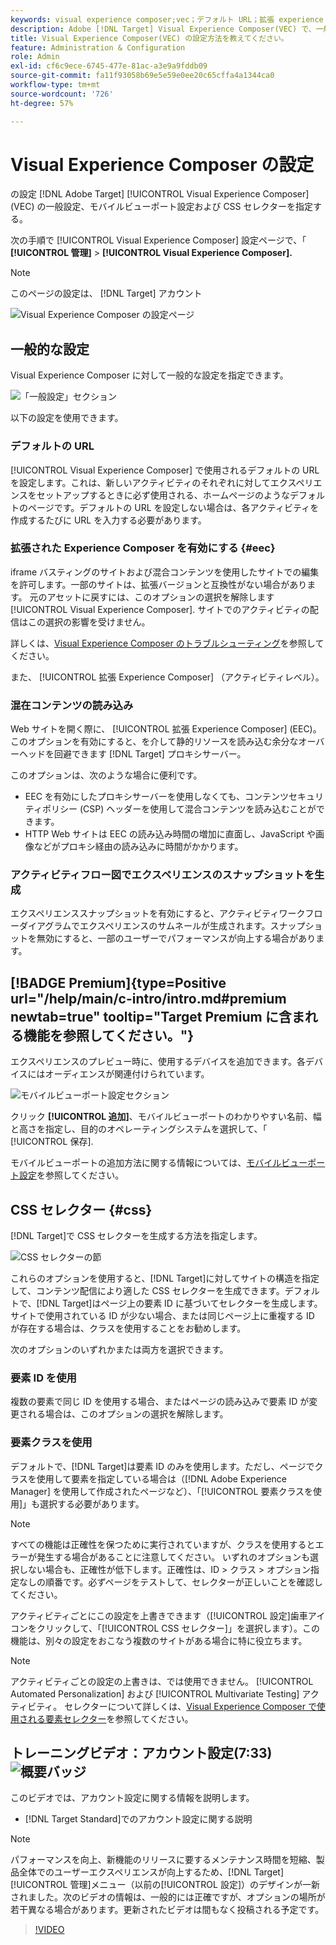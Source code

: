 ```yaml
---
keywords: visual experience composer;vec；デフォルト URL；拡張 experience composer;eec；混在コンテンツ；エクスペリエンススナップショット；モバイルビューポート；css;css セレクター
description: Adobe [!DNL Target] Visual Experience Composer(VEC) で、一般設定、モバイルビューポート設定および CSS セレクターを指定します。
title: Visual Experience Composer(VEC) の設定方法を教えてください。
feature: Administration & Configuration
role: Admin
exl-id: cf6c9ece-6745-477e-81ac-a3e9a9fddb09
source-git-commit: fa11f93058b69e5e59e0ee20c65cffa4a1344ca0
workflow-type: tm+mt
source-wordcount: '726'
ht-degree: 57%

---
```


# Visual Experience Composer の設定

の設定 [!DNL Adobe Target] [!UICONTROL Visual Experience Composer] (VEC) の一般設定、モバイルビューポート設定および CSS セレクターを指定する。

次の手順で [!UICONTROL Visual Experience Composer] 設定ページで、「 **[!UICONTROL 管理]** > **[!UICONTROL Visual Experience Composer].**

>[!NOTE]
>
>このページの設定は、 [!DNL Target] アカウント

![Visual Experience Composer の設定ページ](/help/main/administrating-target/assets/vec.png)

## 一般的な設定

Visual Experience Composer に対して一般的な設定を指定できます。

![「一般設定」セクション](/help/main/administrating-target/assets/general-settings.png)

以下の設定を使用できます。

### デフォルトの URL

[!UICONTROL Visual Experience Composer] で使用されるデフォルトの URL を設定します。これは、新しいアクティビティのそれぞれに対してエクスペリエンスをセットアップするときに必ず使用される、ホームページのようなデフォルトのページです。デフォルトの URL を設定しない場合は、各アクティビティを作成するたびに URL を入力する必要があります。

### 拡張された Experience Composer を有効にする {#eec}

iframe バスティングのサイトおよび混合コンテンツを使用したサイトでの編集を許可します。一部のサイトは、拡張バージョンと互換性がない場合があります。 元のアセットに戻すには、このオプションの選択を解除します [!UICONTROL Visual Experience Composer]. サイトでのアクティビティの配信はこの選択の影響を受けません。

詳しくは、[Visual Experience Composer のトラブルシューティング](/help/main/c-experiences/c-visual-experience-composer/r-troubleshoot-composer/troubleshoot-composer.md)を参照してください。

また、 [!UICONTROL 拡張 Experience Composer] （アクティビティレベル）。

### 混在コンテンツの読み込み

Web サイトを開く際に、 [!UICONTROL 拡張 Experience Composer] (EEC)。 このオプションを有効にすると、を介して静的リソースを読み込む余分なオーバーヘッドを回避できます [!DNL Target] プロキシサーバー。

このオプションは、次のような場合に便利です。

* EEC を有効にしたプロキシサーバーを使用しなくても、コンテンツセキュリティポリシー (CSP) ヘッダーを使用して混合コンテンツを読み込むことができます。
* HTTP Web サイトは EEC の読み込み時間の増加に直面し、JavaScript や画像などがプロキシ経由の読み込みに時間がかかります。

### アクティビティフロー図でエクスペリエンスのスナップショットを生成

エクスペリエンススナップショットを有効にすると、アクティビティワークフローダイアグラムでエクスペリエンスのサムネールが生成されます。スナップショットを無効にすると、一部のユーザーでパフォーマンスが向上する場合があります。

## [!BADGE Premium]{type=Positive url="/help/main/c-intro/intro.md#premium newtab=true" tooltip="Target Premium に含まれる機能を参照してください。"}

エクスペリエンスのプレビュー時に、使用するデバイスを追加できます。各デバイスにはオーディエンスが関連付けられています。

![モバイルビューポート設定セクション](/help/main/administrating-target/assets/mobile-viewport-configuration.png)

クリック **[!UICONTROL 追加]**、モバイルビューポートのわかりやすい名前、幅と高さを指定し、目的のオペレーティングシステムを選択して、「 [!UICONTROL 保存].

モバイルビューポートの追加方法に関する情報については、[モバイルビューポート設定](/help/main/c-experiences/c-visual-experience-composer/mobile-viewports.md)を参照してください。

## CSS セレクター {#css}

[!DNL Target]で CSS セレクターを生成する方法を指定します。

![CSS セレクターの節](/help/main/administrating-target/assets/css-selectors.png)

これらのオプションを使用すると、[!DNL Target]に対してサイトの構造を指定して、コンテンツ配信により適した CSS セレクターを生成できます。デフォルトで、[!DNL Target]はページ上の要素 ID に基づいてセレクターを生成します。サイトで使用されている ID が少ない場合、または同じページ上に重複する ID が存在する場合は、クラスを使用することをお勧めします。

次のオプションのいずれかまたは両方を選択できます。

### 要素 ID を使用

複数の要素で同じ ID を使用する場合、またはページの読み込みで要素 ID が変更される場合は、このオプションの選択を解除します。

### 要素クラスを使用

デフォルトで、[!DNL Target]は要素 ID のみを使用します。ただし、ページでクラスを使用して要素を指定している場合は（[!DNL Adobe Experience Manager] を使用して作成されたページなど）、「[!UICONTROL 要素クラスを使用]」も選択する必要があります。

>[!NOTE]
>
>すべての機能は正確性を保つために実行されていますが、クラスを使用するとエラーが発生する場合があることに注意してください。 いずれのオプションも選択しない場合も、正確性が低下します。正確性は、ID > クラス > オプション指定なしの順番です。必ずページをテストして、セレクターが正しいことを確認してください。

アクティビティごとにこの設定を上書きできます（[!UICONTROL 設定]歯車アイコンをクリックして、「[!UICONTROL CSS セレクター]」を選択します）。この機能は、別々の設定をおこなう複数のサイトがある場合に特に役立ちます。

>[!NOTE]
>
>アクティビティごとの設定の上書きは、では使用できません。 [!UICONTROL Automated Personalization] および [!UICONTROL Multivariate Testing] アクティビティ。  セレクターについて詳しくは、[Visual Experience Composer で使用される要素セレクター](/help/main/c-experiences/c-visual-experience-composer/vec-selectors.md)を参照してください。

## トレーニングビデオ：アカウント設定(7:33) ![概要バッジ](/help/main/assets/overview.png)

このビデオでは、アカウント設定に関する情報を説明します。

* [!DNL Target Standard]でのアカウント設定に関する説明

>[!NOTE]
>
>パフォーマンスを向上、新機能のリリースに要するメンテナンス時間を短縮、製品全体でのユーザーエクスペリエンスが向上するため、[!DNL Target] [!UICONTROL 管理]メニュー（以前の[!UICONTROL 設定]）のデザインが一新されました。次のビデオの情報は、一般的には正確ですが、オプションの場所が若干異なる場合があります。更新されたビデオは間もなく投稿される予定です。

>[!VIDEO](https://video.tv.adobe.com/v/17379)
